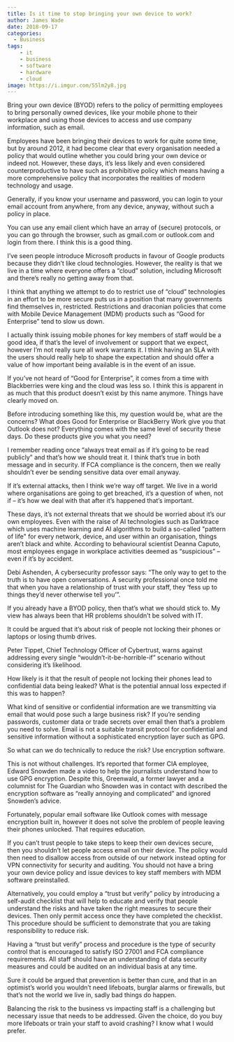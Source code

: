 ```yaml
---
title: Is it time to stop bringing your own device to work?
author: James Wade
date: 2018-09-17
categories:
  - Business
tags:
    - it
    - business
    - software
    - hardware
    - cloud
image: https://i.imgur.com/55lm2y8.jpg
---
```


Bring your own device (BYOD) refers to the policy of permitting employees to bring personally owned devices, like your mobile phone to their workplace and using those devices to access and use company information, such as email.

Employees have been bringing their devices to work for quite some time, but by around 2012, it had become clear that every organisation needed a policy that would outline whether you could bring your own device or indeed not. However, these days, it’s less likely and even considered counterproductive to have such as prohibitive policy which means having a more comprehensive policy that incorporates the realities of modern technology and usage.

<!--more-->

Generally, if you know your username and password, you can login to your email account from anywhere, from any device, anyway, without such a policy in place.

You can use any email client which have an array of (secure) protocols, or you can go through the browser, such as gmail.com or outlook.com and login from there. I think this is a good thing.

I’ve seen people introduce Microsoft products in favour of Google products because they didn’t like cloud technologies. However, the reality is that we live in a time where everyone offers a “cloud” solution, including Microsoft and there’s really no getting away from that.

I think that anything we attempt to do to restrict use of “cloud” technologies in an effort to be more secure puts us in a position that many governments find themselves in, restricted. Restrictions and draconian policies that come with Mobile Device Management (MDM) products such as “Good for Enterprise” tend to slow us down.

I actually think issuing mobile phones for key members of staff would be a good idea, if that’s the level of involvement or support that we expect, however I’m not really sure all work warrants it. I think having an SLA with the users should really help to shape the expectation and should offer a value of how important being available is in the event of an issue.

If you’ve not heard of “Good for Enterprise”, it comes from a time with Blackberries were king and the cloud was less so. I think this is apparent in as much that this product doesn’t exist by this name anymore. Things have clearly moved on.

Before introducing something like this, my question would be, what are the concerns? What does Good for Enterprise or BlackBerry Work give you that Outlook does not? Everything comes with the same level of security these days. Do these products give you what you need?

I remember reading once “always treat email as if it’s going to be read publicly” and that’s how we should treat it. I think that’s true in both message and in security. If FCA compliance is the concern, then we really shouldn’t ever be sending sensitive data over email anyway.

If it’s external attacks, then I think we’re way off target. We live in a world where organisations are going to get breached, it’s a question of when, not if – it’s how we deal with that after it’s happened that’s important. 

These days, it’s not external threats that we should be worried about it’s our own employees.  Even with the raise of AI technologies such as Darktrace which uses machine learning and AI algorithms to build a so-called "pattern of life" for every network, device, and user within an organisation, things aren’t black and white. According to behavioural scientist Deanna Caputo, most employees engage in workplace activities deemed as “suspicious” – even if it’s by accident.

Debi Ashenden, A cybersecurity professor says: “The only way to get to the truth is to have open conversations. A security professional once told me that when you have a relationship of trust with your staff, they ‘fess up to things they’d never otherwise tell you’”.

If you already have a BYOD policy, then that’s what we should stick to. My view has always been that HR problems shouldn’t be solved with IT.

It could be argued that it’s about risk of people not locking their phones or laptops or losing thumb drives.
 
Peter Tippet, Chief Technology Officer of Cybertrust, warns against addressing every single “wouldn’t-it-be-horrible-if” scenario without considering it’s likelihood.

How likely is it that the result of people not locking their phones lead to confidential data being leaked? What is the potential annual loss expected if this was to happen?

What kind of sensitive or confidential information are we transmitting via email that would pose such a large business risk? If you’re sending passwords, customer data or trade secrets over email then that’s a problem you need to solve. Email is not a suitable transit protocol for confidential and sensitive information without a sophisticated encryption layer such as GPG.

So what can we do technically to reduce the risk? Use encryption software.

This is not without challenges. It’s reported that former CIA employee, Edward Snowden made a video to help the journalists understand how to use GPG encryption. Despite this, Greenwald, a former lawyer and a columnist for The Guardian who Snowden was in contact with described the encryption software as “really annoying and complicated” and ignored Snowden’s advice.

Fortunately, popular email software like Outlook comes with message encryption built in, however it does not solve the problem of people leaving their phones unlocked. That requires education.

If you can’t trust people to take steps to keep their own devices secure, then you shouldn’t let people access email on their device. The policy would then need to disallow access from outside of our network instead opting for VPN connectivity for security and auditing. You should not have a bring your own device policy and issue devices to key staff members with MDM software preinstalled.

Alternatively, you could employ a “trust but verify” policy by introducing a self-audit checklist that will help to educate and verify that people understand the risks and have taken the right measures to secure their devices. Then only permit access once they have completed the checklist. This procedure should be sufficient to demonstrate that you are taking responsibility to reduce risk.

Having a “trust but verify” process and procedure is the type of security control that is encouraged to satisfy ISO 27001 and FCA compliance requirements. All staff should have an understanding of data security measures and could be audited on an individual basis at any time.

Sure it could be argued that prevention is better than cure, and that in an optimist’s world you wouldn’t need lifeboats, burglar alarms or firewalls, but that’s not the world we live in, sadly bad things do happen.

Balancing the risk to the business vs impacting staff is a challenging but necessary issue that needs to be addressed. Given the choice, do you buy more lifeboats or train your staff to avoid crashing? I know what I would prefer.